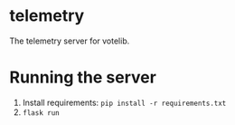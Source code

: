 # telemetry

The telemetry server for votelib.

# Running the server
1. Install requirements: `pip install -r requirements.txt`
2. `flask run`
